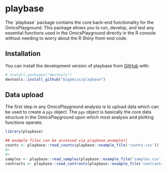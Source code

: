 
<!-- README.md is generated from README.Rmd. Please edit that file -->

# playbase

<!-- badges: start -->
<!-- badges: end -->

The \`playbase´ package contains the core back-end functionality for the
OmicsPlayground. This package allows you to run, develop, and test any
essential functions used in the OmicsPlayground directly in the R
console without needing to worry about the R Shiny front-end code.

## Installation

You can install the development version of playbase from
[GitHub](https://github.com/) with:

``` r
# install.packages("devtools")
devtools::install_github("bigomics/playbase")
```

## Data upload

The first step in any OmicsPlayground analysis is to upload data which
can be used to create a `pgx` object. The `pgx` object is basically the
core data structure in the OmicsPlayground upon which most analysis and
plotting functions operate.

``` r
library(playbase)

## example files can be accessed via playbase_example()
counts <- playbase::read_counts(playbase::example_file('counts.csv'))
#> 
#> 
samples <- playbase::read_samples(playbase::example_file('samples.csv'))
contrasts <- playbase::read_contrasts(playbase::example_file('contrasts.csv'))
```
